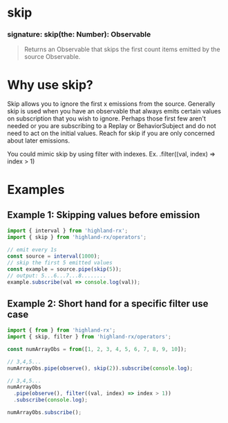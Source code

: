 # skip
### signature: skip(the: Number): Observable
> Returns an Observable that skips the first count items emitted by the source Observable.

# Why use skip?
Skip allows you to ignore the first x emissions from the source. Generally skip is used when you have an observable that always emits certain values on subscription that you wish to ignore. Perhaps those first few aren't needed or you are subscribing to a Replay or BehaviorSubject and do not need to act on the initial values. Reach for skip if you are only concerned about later emissions.

You could mimic skip by using filter with indexes. Ex. .filter((val, index) => index > 1)

# Examples
## Example 1: Skipping values before emission
```javascript
import { interval } from 'highland-rx';
import { skip } from 'highland-rx/operators';

// emit every 1s
const source = interval(1000);
// skip the first 5 emitted values
const example = source.pipe(skip(5));
// output: 5...6...7...8........
example.subscribe(val => console.log(val));
```

## Example 2: Short hand for a specific filter use case
```javascript
import { from } from 'highland-rx';
import { skip, filter } from 'highland-rx/operators';

const numArrayObs = from([1, 2, 3, 4, 5, 6, 7, 8, 9, 10]);

// 3,4,5...
numArrayObs.pipe(observe(), skip(2)).subscribe(console.log);

// 3,4,5...
numArrayObs
  .pipe(observe(), filter((val, index) => index > 1))
  .subscribe(console.log);

numArrayObs.subscribe();
```
